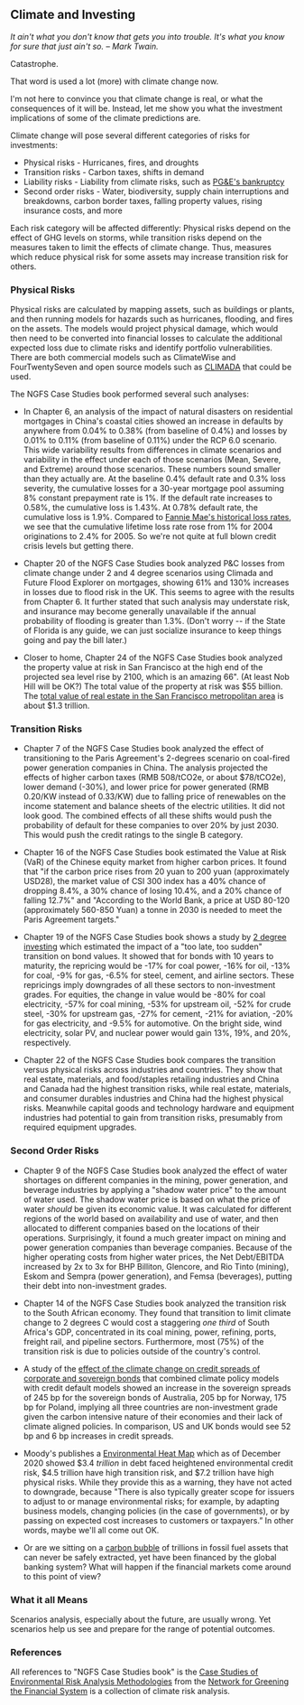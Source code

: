 ## Climate and Investing

_It ain't what you don't know that gets you into trouble. It's what you know for sure that just ain't so. – Mark Twain._

Catastrophe.

That word is used a lot (more) with climate change now.

I'm not here to convince you that climate change is real, or what the consequences of it will be.  Instead, let me show you what the investment implications of some of the climate predictions are.  

Climate change will pose several different categories of risks for investments:

 * Physical risks - Hurricanes, fires, and droughts
 * Transition risks - Carbon taxes, shifts in demand
 * Liability risks - Liability from climate risks, such as [PG&E's bankruptcy](https://www.wsj.com/articles/pg-e-wildfires-and-the-first-climate-change-bankruptcy-11547820006)
 * Second order risks - Water, biodiversity, supply chain interruptions and breakdowns, carbon border taxes, falling property values, rising insurance costs, and more

Each risk category will be affected differently: Physical risks depend on the effect of GHG levels on storms, while transition risks depend on the measures taken to limit the effects of climate change.  Thus, measures which reduce physical risk for some assets may increase transition risk for others.

### Physical Risks

Physical risks are calculated by mapping assets, such as buildings or plants, and then running models for hazards such as hurricanes, flooding, and fires on the assets.  The models would project physical damage, which would then need to be converted into financial losses to calculate the additional expected loss due to climate risks and identify portfolio vulnerabilities.  There are both commercial models such as ClimateWise and FourTwentySeven and open source models such as [CLIMADA](https://github.com/CLIMADA-project/climada_python) that could be used. 

The NGFS Case Studies book performed several such analyses:

 * In Chapter 6, an analysis of the impact of natural disasters on residential mortgages in China's coastal cities showed an increase in defaults by anywhere from 0.04% to 0.38% (from baseline of 0.4%) and losses by 0.01% to 0.11% (from baseline of 0.11%) under the RCP 6.0 scenario.  This wide variability results from differences in climate scenarios and variability in the effect under each of those scenarios (Mean, Severe, and Extreme) around those scenarios.  These numbers sound smaller than they actually are.  At the baseline 0.4% default rate and 0.3% loss severity, the cumulative losses for a 30-year mortgage pool assuming 8% constant prepayment rate is 1%.  If the default rate increases to 0.58%, the cumulative loss is 1.43%.  At 0.78% default rate, the cumulative loss is 1.9%.  Compared to [Fannie Mae's historical loss rates](https://capitalmarkets.fanniemae.com/media/20926/display), we see that the cumulative lifetime loss rate rose from 1% for 2004 originations to 2.4% for 2005.  So we're not quite at full blown credit crisis levels but getting there.

 * Chapter 20 of the NGFS Case Studies book analyzed P&C losses from climate change under 2 and 4 degree scenarios using Climada and Future Flood Explorer on mortgages, showing 61% and 130% increases in losses due to flood risk in the UK.  This seems to agree with the results from Chapter 6.  It further stated that such analysis may understate risk, and insurance may become generally unavailable if the annual probability of flooding is greater than 1.3%.  (Don't worry -- if the State of Florida is any guide, we can just socialize insurance to keep things going and pay the bill later.) 

 * Closer to home, Chapter 24 of the NGFS Case Studies book analyzed the property value at risk in San Francisco at the high end of the projected sea level rise by 2100, which is an amazing 66".  (At least Nob Hill will be OK?)  The total value of the property at risk was $55 billion.  The [total value of real estate in the San Francisco metropolitan area](https://www.bizjournals.com/sanfrancisco/news/2018/08/29/value-sf-real-estate-homes.html) is about $1.3 trillion.  

### Transition Risks

 * Chapter 7 of the NGFS Case Studies book analyzed the effect of transitioning to the Paris Agreement's 2-degrees scenario on coal-fired power generation companies in China.  The analysis projected the effects of higher carbon taxes (RMB 508/tCO2e, or about $78/tCO2e), lower demand (-30%), and lower price for power generated (RMB 0.20/KW instead of 0.33/KW) due to falling price of renewables on the income statement and balance sheets of the electric utilities.  It did not look good.  The combined effects of all these shifts would push the probability of default for these companies to over 20% by just 2030.  This would push the credit ratings to the single B category.

 * Chapter 16 of the NGFS Case Studies book estimated the Value at Risk (VaR) of the Chinese equity market from higher carbon prices.  It found that "if the carbon price rises from 20 yuan to 200 yuan
(approximately USD28), the market value of CSI 300 index has a 40% chance of dropping 8.4%, a 30% chance of losing 10.4%, and a 20% chance of falling 12.7%" and "According to the World Bank, a price at USD 80-120 (approximately 560-850 Yuan) a tonne in 2030 is needed to meet the Paris Agreement targets."

 * Chapter 19 of the NGFS Case Studies book shows a study by [2 degree investing](https://2degrees-investing.org/) which estimated the impact of a "too late, too sudden" transition on bond values.  It showed that for bonds with 10 years to maturity, the repricing would be -17% for coal power, -16% for oil, -13% for coal, -9% for gas, -6.5% for steel, cement, and airline sectors.  These repricings imply downgrades of all these sectors to non-investment grades.  For equities, the change in value would be -80% for coal electricity, -57% for coal mining, -53% for upstream oil, -52% for crude steel, -30% for upstream gas, -27% for cement, -21% for aviation, -20% for gas electricity, and -9.5% for automotive.  On the bright side, wind electricity, solar PV, and nuclear power would gain 13%, 19%, and 20%, respectively. 

 * Chapter 22 of the NGFS Case Studies book compares the transition versus physical risks across industries and countries.  They show that real estate, materials, and food/staples retailing industries and China and Canada had the highest transition risks, while real estate, materials, and consumer durables industries and China had the highest physical risks.  Meanwhile capital goods and technology hardware and equipment industries had potential to gain from transition risks, presumably from required equipment upgrades.   


### Second Order Risks

 * Chapter 9 of the NGFS Case Studies book analyzed the effect of water shortages on different companies in the mining, power generation, and beverage industries by applying a "shadow water price" to the amount of water used.  The shadow water price is based on what the price of water _should_ be given its economic value.  It was calculated for different regions of the world based on availability and use of water, and then allocated to different companies based on the locations of their operations.  Surprisingly, it found a much greater impact on mining and power generation companies than beverage companies.  Because of the higher operating costs from higher water prices, the Net Debt/EBITDA increased by 2x to 3x for BHP Billiton, Glencore, and Rio Tinto (mining), Eskom and Sempra (power generation), and Femsa (beverages), putting their debt into non-investment grades.

 * Chapter 14 of the NGFS Case Studies book analyzed the transition risk to the South African economy.  They found that transition to limit climate change to 2 degrees C would cost a staggering _one third_ of South Africa's GDP, concentrated in its coal mining, power, refining, ports, freight rail, and pipeline sectors.  Furthermore, most (75%) of the transition risk is due to policies outside of the country's control. 

 * A study of the [effect of the climate change on credit spreads of corporate and sovereign bonds](https://ssrn.com/abstract=3376218) that combined climate policy models with credit default models showed an increase in the sovereign spreads of 245 bp for the sovereign bonds of Australia, 205 bp for Norway, 175 bp for Poland, implying all three countries are non-investment grade given the carbon intensive nature of their economies and their lack of climate aligned policies.  In comparison, US and UK bonds would see 52 bp and 6 bp increases in credit spreads.

 * Moody's publishes a [Environmental Heat Map](https://esg.moodys.io/reports) which as of December 2020 showed $3.4 _trillion_ in debt faced heightened environmental credit risk, $4.5 trillion have high transition risk, and $7.2 trillion have high physical risks.  While they provide this as a warning, they have not acted to downgrade, because "There is also typically greater scope for issuers to adjust to or manage environmental risks; for example, by adapting business models, changing policies (in the case of governments), or by passing on expected cost increases to customers or taxpayers.”  In other words, maybe we'll all come out OK.

 * Or are we sitting on a [carbon bubble](https://www.forbes.com/sites/ashoka/2021/03/26/were-living-through-a-carbon-bubble--heres-what-we-can-do-about-it/) of trillions in fossil fuel assets that can never be safely extracted, yet have been financed by the global banking system?  What will happen if the financial markets come around to this point of view?

### What it all Means

Scenarios analysis, especially about the future, are usually wrong.  Yet scenarios help us see and prepare for the range of potential outcomes. 



### References
 
All references to "NGFS Case Studies book" is the [Case Studies of Environmental Risk Analysis Methodologies](https://www.ngfs.net/sites/default/files/medias/documents/case_studies_of_environmental_risk_analysis_methodologies.pdf) from the [Network for Greening the Financial System](https://www.ngfs.net/en) is a collection of climate risk analysis.
